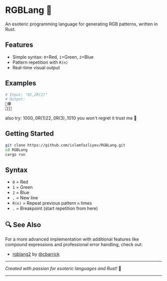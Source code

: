 # RGBLang 🎨

An esoteric programming language for generating RGB patterns, written in Rust.

## Features
- Simple syntax: `0`=Red, `1`=Green, `2`=Blue
- Pattern repetition with `R(n)`
- Real-time visual output

## Examples
```bash
# Input: "01,2R(2)"
# Output:
🔴🟢
🔵🔵🔵
```

also try: 1000,.0R(1)22,.0R(3),.1010 you won't regret it trust me 🗿

## Getting Started
```bash
git clone https://github.com/islamfazliyev/RGBLang.git
cd RGBLang
cargo run
```

## Syntax
- `0` = Red
- `1` = Green  
- `2` = Blue
- `,` = New line
- `R(n)` = Repeat previous pattern `n` times
- `.` = Breakpoint (start repetition from here)

## 🔍 See Also

For a more advanced implementation with additional features like compound expressions and professional error handling, check out:
- [rgblang2](https://github.com/cbarrick/rgblang2) by [@cbarrick](https://github.com/cbarrick)
---

*Created with passion for esoteric languages and Rust!* 🦀

---

